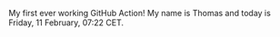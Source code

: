 My first ever working GitHub Action!
My name is Thomas and today is Friday, 11 February, 07:22 CET. 
